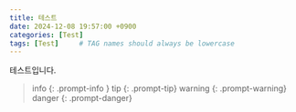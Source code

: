 ```yaml
---
title: 테스트
date: 2024-12-08 19:57:00 +0900
categories: [Test]
tags: [Test]     # TAG names should always be lowercase
---
```

테스트입니다.
> info
{: .prompt-info }
> tip
{: .prompt-tip}
> warning
{: .prompt-warning}
> danger
{: .prompt-danger}